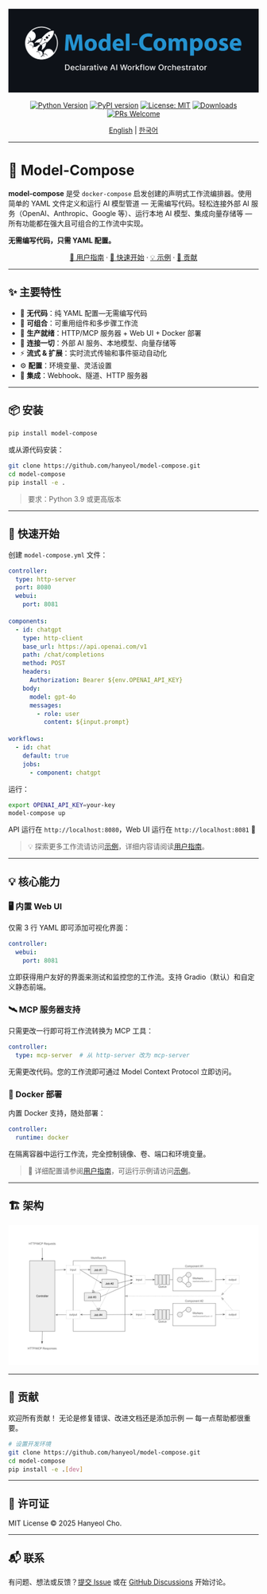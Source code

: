 <div align="center">

![model-compose - 声明式 AI 工作流编排器](docs/images/main-banner.png)

[![Python Version](https://img.shields.io/badge/python-3.9+-blue.svg)](https://python.org)
[![PyPI version](https://img.shields.io/pypi/v/model-compose.svg)](https://pypi.org/project/model-compose/)
[![License: MIT](https://img.shields.io/badge/License-MIT-yellow.svg)](https://opensource.org/licenses/MIT)
[![Downloads](https://pepy.tech/badge/model-compose)](https://pepy.tech/project/model-compose)
[![PRs Welcome](https://img.shields.io/badge/PRs-welcome-brightgreen.svg)](http://makeapullrequest.com)

[English](README.md) | [한국어](README.ko.md)

</div>

---

# 🤖 Model-Compose

**model-compose** 是受 `docker-compose` 启发创建的声明式工作流编排器。使用简单的 YAML 文件定义和运行 AI 模型管道 — 无需编写代码。轻松连接外部 AI 服务（OpenAI、Anthropic、Google 等）、运行本地 AI 模型、集成向量存储等 — 所有功能都在强大且可组合的工作流中实现。

**无需编写代码，只需 YAML 配置。**

<div align="center">

[📖 用户指南](docs/user-guide/zh-cn/README.md) · [🚀 快速开始](#-快速开始) · [💡 示例](examples/README.md) · [🤝 贡献](#-贡献)

</div>

---

## ✨ 主要特性

- 🎨 **无代码**：纯 YAML 配置—无需编写代码
- 🔄 **可组合**：可重用组件和多步骤工作流
- 🚀 **生产就绪**：HTTP/MCP 服务器 + Web UI + Docker 部署
- 🔌 **连接一切**：外部 AI 服务、本地模型、向量存储等
- ⚡ **流式 & 扩展**：实时流式传输和事件驱动自动化
- ⚙️ **配置**：环境变量、灵活设置
- 🔗 **集成**：Webhook、隧道、HTTP 服务器

---


## 📦 安装

```bash
pip install model-compose
```

或从源代码安装：

```bash
git clone https://github.com/hanyeol/model-compose.git
cd model-compose
pip install -e .
```

> 要求：Python 3.9 或更高版本

---

## 🚀 快速开始

创建 `model-compose.yml` 文件：

```yaml
controller:
  type: http-server
  port: 8080
  webui:
    port: 8081

components:
  - id: chatgpt
    type: http-client
    base_url: https://api.openai.com/v1
    path: /chat/completions
    method: POST
    headers:
      Authorization: Bearer ${env.OPENAI_API_KEY}
    body:
      model: gpt-4o
      messages:
        - role: user
          content: ${input.prompt}

workflows:
  - id: chat
    default: true
    jobs:
      - component: chatgpt
```

运行：

```bash
export OPENAI_API_KEY=your-key
model-compose up
```

API 运行在 `http://localhost:8080`，Web UI 运行在 `http://localhost:8081` 🎉

> 💡 探索更多工作流请访问[示例](examples/README.md)，详细内容请阅读[用户指南](docs/user-guide/zh-cn/README.md)。

---
## 💡 核心能力

### 🖥️ 内置 Web UI
仅需 3 行 YAML 即可添加可视化界面：
```yaml
controller:
  webui:
    port: 8081
```
立即获得用户友好的界面来测试和监控您的工作流。支持 Gradio（默认）和自定义静态前端。

### 🛰️ MCP 服务器支持
只需更改一行即可将工作流转换为 MCP 工具：
```yaml
controller:
  type: mcp-server  # 从 http-server 改为 mcp-server
```
无需更改代码。您的工作流即可通过 Model Context Protocol 立即访问。

### 🐳 Docker 部署
内置 Docker 支持，随处部署：
```yaml
controller:
  runtime: docker
```
在隔离容器中运行工作流，完全控制镜像、卷、端口和环境变量。

> 📖 详细配置请参阅[用户指南](docs/user-guide/zh-cn/README.md)，可运行示例请访问[示例](examples/README.md)。

---
## 🏗 架构

![架构图](docs/images/architecture-diagram.png)

---

## 🤝 贡献
欢迎所有贡献！
无论是修复错误、改进文档还是添加示例 — 每一点帮助都很重要。

```bash
# 设置开发环境
git clone https://github.com/hanyeol/model-compose.git
cd model-compose
pip install -e .[dev]
```

---

## 📄 许可证
MIT License © 2025 Hanyeol Cho.

---

## 📬 联系
有问题、想法或反馈？[提交 Issue](https://github.com/hanyeol/model-compose/issues) 或在 [GitHub Discussions](https://github.com/hanyeol/model-compose/discussions) 开始讨论。
